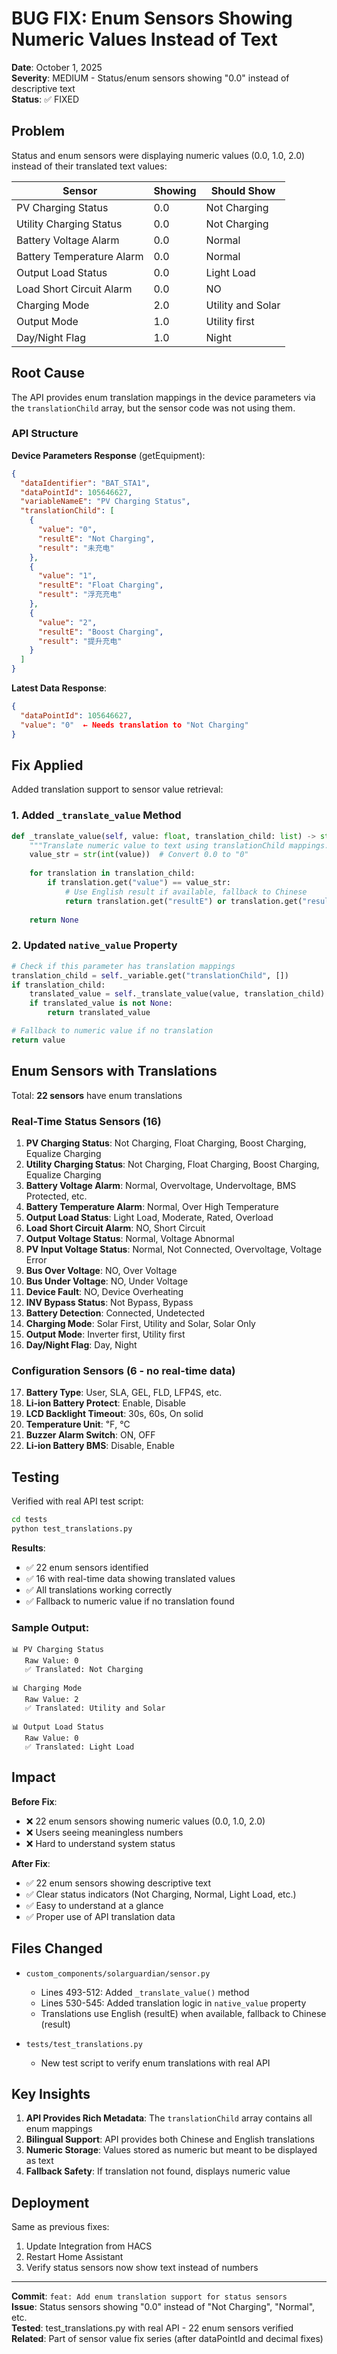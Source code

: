 # BUG FIX: Enum Sensors Showing Numeric Values Instead of Text

**Date**: October 1, 2025  
**Severity**: MEDIUM - Status/enum sensors showing "0.0" instead of descriptive text  
**Status**: ✅ FIXED

## Problem

Status and enum sensors were displaying numeric values (0.0, 1.0, 2.0) instead of their translated text values:

| Sensor | Showing | Should Show |
|--------|---------|-------------|
| PV Charging Status | 0.0 | Not Charging |
| Utility Charging Status | 0.0 | Not Charging |
| Battery Voltage Alarm | 0.0 | Normal |
| Battery Temperature Alarm | 0.0 | Normal |
| Output Load Status | 0.0 | Light Load |
| Load Short Circuit Alarm | 0.0 | NO |
| Charging Mode | 2.0 | Utility and Solar |
| Output Mode | 1.0 | Utility first |
| Day/Night Flag | 1.0 | Night |

## Root Cause

The API provides enum translation mappings in the device parameters via the `translationChild` array, but the sensor code was not using them.

### API Structure

**Device Parameters Response** (getEquipment):
```json
{
  "dataIdentifier": "BAT_STA1",
  "dataPointId": 105646627,
  "variableNameE": "PV Charging Status",
  "translationChild": [
    {
      "value": "0",
      "resultE": "Not Charging",
      "result": "未充电"
    },
    {
      "value": "1",
      "resultE": "Float Charging",
      "result": "浮充充电"
    },
    {
      "value": "2",
      "resultE": "Boost Charging",
      "result": "提升充电"
    }
  ]
}
```

**Latest Data Response**:
```json
{
  "dataPointId": 105646627,
  "value": "0"  ← Needs translation to "Not Charging"
}
```

## Fix Applied

Added translation support to sensor value retrieval:

### 1. Added `_translate_value` Method
```python
def _translate_value(self, value: float, translation_child: list) -> str | None:
    """Translate numeric value to text using translationChild mappings."""
    value_str = str(int(value))  # Convert 0.0 to "0"
    
    for translation in translation_child:
        if translation.get("value") == value_str:
            # Use English result if available, fallback to Chinese
            return translation.get("resultE") or translation.get("result")
    
    return None
```

### 2. Updated `native_value` Property
```python
# Check if this parameter has translation mappings
translation_child = self._variable.get("translationChild", [])
if translation_child:
    translated_value = self._translate_value(value, translation_child)
    if translated_value is not None:
        return translated_value

# Fallback to numeric value if no translation
return value
```

## Enum Sensors with Translations

Total: **22 sensors** have enum translations

### Real-Time Status Sensors (16)
1. **PV Charging Status**: Not Charging, Float Charging, Boost Charging, Equalize Charging
2. **Utility Charging Status**: Not Charging, Float Charging, Boost Charging, Equalize Charging
3. **Battery Voltage Alarm**: Normal, Overvoltage, Undervoltage, BMS Protected, etc.
4. **Battery Temperature Alarm**: Normal, Over High Temperature
5. **Output Load Status**: Light Load, Moderate, Rated, Overload
6. **Load Short Circuit Alarm**: NO, Short Circuit
7. **Output Voltage Status**: Normal, Voltage Abnormal
8. **PV Input Voltage Status**: Normal, Not Connected, Overvoltage, Voltage Error
9. **Bus Over Voltage**: NO, Over Voltage
10. **Bus Under Voltage**: NO, Under Voltage
11. **Device Fault**: NO, Device Overheating
12. **INV Bypass Status**: Not Bypass, Bypass
13. **Battery Detection**: Connected, Undetected
14. **Charging Mode**: Solar First, Utility and Solar, Solar Only
15. **Output Mode**: Inverter first, Utility first
16. **Day/Night Flag**: Day, Night

### Configuration Sensors (6 - no real-time data)
17. **Battery Type**: User, SLA, GEL, FLD, LFP4S, etc.
18. **Li-ion Battery Protect**: Enable, Disable
19. **LCD Backlight Timeout**: 30s, 60s, On solid
20. **Temperature Unit**: ℉, ℃
21. **Buzzer Alarm Switch**: ON, OFF
22. **Li-ion Battery BMS**: Disable, Enable

## Testing

Verified with real API test script:

```bash
cd tests
python test_translations.py
```

**Results**:
- ✅ 22 enum sensors identified
- ✅ 16 with real-time data showing translated values
- ✅ All translations working correctly
- ✅ Fallback to numeric value if no translation found

### Sample Output:
```
📊 PV Charging Status
   Raw Value: 0
   ✅ Translated: Not Charging

📊 Charging Mode
   Raw Value: 2
   ✅ Translated: Utility and Solar

📊 Output Load Status
   Raw Value: 0
   ✅ Translated: Light Load
```

## Impact

**Before Fix**:
- ❌ 22 enum sensors showing numeric values (0.0, 1.0, 2.0)
- ❌ Users seeing meaningless numbers
- ❌ Hard to understand system status

**After Fix**:
- ✅ 22 enum sensors showing descriptive text
- ✅ Clear status indicators (Not Charging, Normal, Light Load, etc.)
- ✅ Easy to understand at a glance
- ✅ Proper use of API translation data

## Files Changed

- `custom_components/solarguardian/sensor.py`
  - Lines 493-512: Added `_translate_value()` method
  - Lines 530-545: Added translation logic in `native_value` property
  - Translations use English (resultE) when available, fallback to Chinese (result)

- `tests/test_translations.py`
  - New test script to verify enum translations with real API

## Key Insights

1. **API Provides Rich Metadata**: The `translationChild` array contains all enum mappings
2. **Bilingual Support**: API provides both Chinese and English translations
3. **Numeric Storage**: Values stored as numeric but meant to be displayed as text
4. **Fallback Safety**: If translation not found, displays numeric value

## Deployment

Same as previous fixes:

1. Update Integration from HACS
2. Restart Home Assistant  
3. Verify status sensors now show text instead of numbers

---

**Commit**: `feat: Add enum translation support for status sensors`  
**Issue**: Status sensors showing "0.0" instead of "Not Charging", "Normal", etc.  
**Tested**: test_translations.py with real API - 22 enum sensors verified  
**Related**: Part of sensor value fix series (after dataPointId and decimal fixes)
